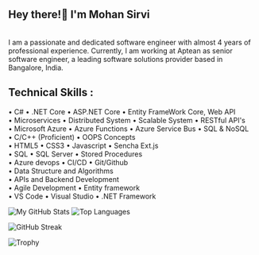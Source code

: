 ## Hey there!👋 I'm Mohan Sirvi
<br />
I am a passionate and dedicated software engineer with almost 4 years of professional experience. Currently, I am working at Aptean as senior software engineer, a leading software solutions provider based in Bangalore, India.

## Technical Skills :
• C# • .NET Core • ASP.NET Core • Entity FrameWork Core, Web API
<br />
• Microservices • Distributed System • Scalable System • RESTful API's
<br />
• Microsoft Azure • Azure Functions • Azure Service Bus • SQL & NoSQL
<br />
• C/C++ (Proficient) • OOPS Concepts
<br />
• HTML5 • CSS3 • Javascript • Sencha Ext.js
<br />
• SQL • SQL Server • Stored Procedures
<br />
• Azure devops • CI/CD • Git/Github
<br />
• Data Structure and Algorithms
<br />
• APIs and Backend Development
<br />
• Agile Development • Entity framework
<br />
• VS Code • Visual Studio • .NET Framework
<br />

![My GitHub Stats](https://github-readme-stats.vercel.app/api?username=mohansirvi&show_icons=true&count_private=true&theme=github_dark)  ![Top Languages](https://github-readme-stats.vercel.app/api/top-langs/?username=mohansirvi&layout=compact&theme=github_dark)

![GitHub Streak](https://streak-stats.demolab.com?user=mohansirvi&theme=github-dark-blue)

![Trophy](https://github-profile-trophy.vercel.app/?username=mohansirvi&theme=darkhub)

<!--
<a href="https://github.com/rockstarCSE057/Line-Encoding">
  <img align="left" src="https://github-readme-stats.vercel.app/api/pin/?username=mohansirvi&repo=Line-Encoding" />
</a>

<a href="https://github.com/rockstarCSE057/Mini-Tic-Tac-Toe">
  <img align="right" src="https://github-readme-stats.vercel.app/api/pin/?username=mohansirvi&repo=Mini-Tic-Tac-Toe" />
</a>




**Mohan** is a ✨ _special_ ✨ repository because its `README.md` (this file) appears on your GitHub profile.

Here are some ideas to get you started:

- 🔭 I’m currently working on 

- 👯 I’m looking to collaborate on ...

- 🤔 I’m looking for help with ...

- 💬 Ask me about ...

- 📫 How to reach me: ... mohansirvi999@gmail.com

- 😄 Pronouns: ...

- ⚡ Fun fact: ...
-->


